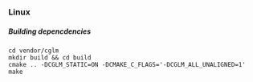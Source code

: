 ### Linux

##### Building depencdencies

```shell
cd vendor/cglm
mkdir build && cd build
cmake .. -DCGLM_STATIC=ON -DCMAKE_C_FLAGS='-DCGLM_ALL_UNALIGNED=1'
make
```
